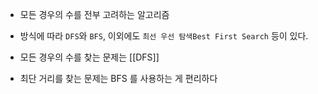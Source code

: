 - 모든 경우의 수를 전부 고려하는 알고리즘
- 방식에 따라 `DFS`와 `BFS`, 이외에도 `최선 우선 탐색Best First Search` 등이 있다.

- 모든 경우의 수를 찾는 문제는 [[DFS]]
- 최단 거리를 찾는 문제는 BFS 를 사용하는 게 편리하다